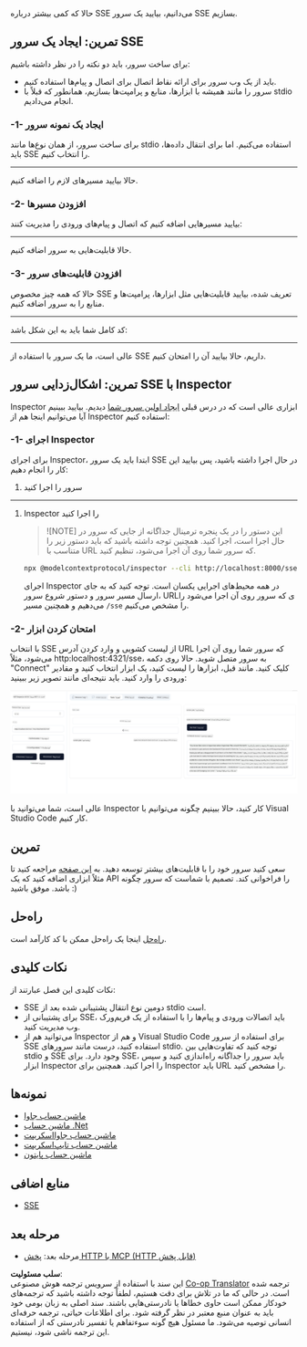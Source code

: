 <!--
CO_OP_TRANSLATOR_METADATA:
{
  "original_hash": "d90ca3d326c48fab2ac0ebd3a9876f59",
  "translation_date": "2025-07-04T15:46:18+00:00",
  "source_file": "03-GettingStarted/05-sse-server/README.md",
  "language_code": "fa"
}
-->
حالا که کمی بیشتر درباره SSE می‌دانیم، بیایید یک سرور SSE بسازیم.

## تمرین: ایجاد یک سرور SSE

برای ساخت سرور، باید دو نکته را در نظر داشته باشیم:

- باید از یک وب سرور برای ارائه نقاط اتصال برای اتصال و پیام‌ها استفاده کنیم.
- سرور را مانند همیشه با ابزارها، منابع و پرامپت‌ها بسازیم، همانطور که قبلاً با stdio انجام می‌دادیم.

### -1- ایجاد یک نمونه سرور

برای ساخت سرور، از همان نوع‌ها مانند stdio استفاده می‌کنیم. اما برای انتقال داده‌ها، باید SSE را انتخاب کنیم.

---

حالا بیایید مسیرهای لازم را اضافه کنیم.

### -2- افزودن مسیرها

بیایید مسیرهایی اضافه کنیم که اتصال و پیام‌های ورودی را مدیریت کنند:

---

حالا قابلیت‌هایی به سرور اضافه کنیم.

### -3- افزودن قابلیت‌های سرور

حالا که همه چیز مخصوص SSE تعریف شده، بیایید قابلیت‌هایی مثل ابزارها، پرامپت‌ها و منابع را به سرور اضافه کنیم.

---

کد کامل شما باید به این شکل باشد:

---

عالی است، ما یک سرور با استفاده از SSE داریم، حالا بیایید آن را امتحان کنیم.

## تمرین: اشکال‌زدایی سرور SSE با Inspector

Inspector ابزاری عالی است که در درس قبلی [ایجاد اولین سرور شما](/03-GettingStarted/01-first-server/README.md) دیدیم. بیایید ببینیم آیا می‌توانیم اینجا هم از Inspector استفاده کنیم:

### -1- اجرای Inspector

برای اجرای Inspector، ابتدا باید یک سرور SSE در حال اجرا داشته باشید، پس بیایید این کار را انجام دهیم:

1. سرور را اجرا کنید

---

1. Inspector را اجرا کنید

    > ![NOTE]
    > این دستور را در یک پنجره ترمینال جداگانه از جایی که سرور در حال اجرا است، اجرا کنید. همچنین توجه داشته باشید که باید دستور زیر را متناسب با URL که سرور شما روی آن اجرا می‌شود، تنظیم کنید.

    ```sh
    npx @modelcontextprotocol/inspector --cli http://localhost:8000/sse --method tools/list
    ```

    اجرای Inspector در همه محیط‌های اجرایی یکسان است. توجه کنید که به جای ارسال مسیر سرور و دستور شروع سرور، URLی که سرور روی آن اجرا می‌شود را می‌دهیم و همچنین مسیر `/sse` را مشخص می‌کنیم.

### -2- امتحان کردن ابزار

با انتخاب SSE از لیست کشویی و وارد کردن آدرس URL که سرور شما روی آن اجرا می‌شود، مثلاً http:localhost:4321/sse، به سرور متصل شوید. حالا روی دکمه "Connect" کلیک کنید. مانند قبل، ابزارها را لیست کنید، یک ابزار انتخاب کنید و مقادیر ورودی را وارد کنید. باید نتیجه‌ای مانند تصویر زیر ببینید:

![سرور SSE در حال اجرا در Inspector](../../../../translated_images/sse-inspector.d86628cc597b8fae807a31d3d6837842f5f9ee1bcc6101013fa0c709c96029ad.fa.png)

عالی است، شما می‌توانید با Inspector کار کنید، حالا ببینیم چگونه می‌توانیم با Visual Studio Code کار کنیم.

## تمرین

سعی کنید سرور خود را با قابلیت‌های بیشتر توسعه دهید. به [این صفحه](https://api.chucknorris.io/) مراجعه کنید تا مثلاً ابزاری اضافه کنید که یک API را فراخوانی کند. تصمیم با شماست که سرور چگونه باشد. موفق باشید :)

## راه‌حل

[راه‌حل](./solution/README.md) اینجا یک راه‌حل ممکن با کد کارآمد است.

## نکات کلیدی

نکات کلیدی این فصل عبارتند از:

- SSE دومین نوع انتقال پشتیبانی شده بعد از stdio است.
- برای پشتیبانی از SSE، باید اتصالات ورودی و پیام‌ها را با استفاده از یک فریم‌ورک وب مدیریت کنید.
- می‌توانید هم از Inspector و هم از Visual Studio Code برای استفاده از سرور SSE استفاده کنید، درست مانند سرورهای stdio. توجه کنید که تفاوت‌هایی بین stdio و SSE وجود دارد. برای SSE، باید سرور را جداگانه راه‌اندازی کنید و سپس ابزار Inspector را اجرا کنید. همچنین برای Inspector باید URL را مشخص کنید.

## نمونه‌ها

- [ماشین حساب جاوا](../samples/java/calculator/README.md)
- [ماشین حساب .Net](../../../../03-GettingStarted/samples/csharp)
- [ماشین حساب جاوااسکریپت](../samples/javascript/README.md)
- [ماشین حساب تایپ‌اسکریپت](../samples/typescript/README.md)
- [ماشین حساب پایتون](../../../../03-GettingStarted/samples/python)

## منابع اضافی

- [SSE](https://developer.mozilla.org/en-US/docs/Web/API/Server-sent_events)

## مرحله بعد

- مرحله بعد: [پخش HTTP با MCP (HTTP قابل پخش)](../06-http-streaming/README.md)

**سلب مسئولیت**:  
این سند با استفاده از سرویس ترجمه هوش مصنوعی [Co-op Translator](https://github.com/Azure/co-op-translator) ترجمه شده است. در حالی که ما در تلاش برای دقت هستیم، لطفاً توجه داشته باشید که ترجمه‌های خودکار ممکن است حاوی خطاها یا نادرستی‌هایی باشند. سند اصلی به زبان بومی خود باید به عنوان منبع معتبر در نظر گرفته شود. برای اطلاعات حیاتی، ترجمه حرفه‌ای انسانی توصیه می‌شود. ما مسئول هیچ گونه سوءتفاهم یا تفسیر نادرستی که از استفاده این ترجمه ناشی شود، نیستیم.
